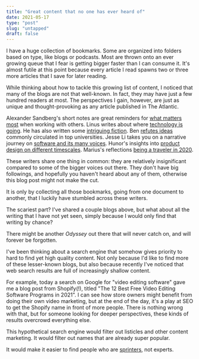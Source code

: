 ```yaml
---
title: "Great content that no one has ever heard of"
date: 2021-05-17
type: "post"
slug: "untapped"
draft: false
---
```


I have a huge collection of bookmarks. Some are organized into folders based on type, like blogs or podcasts. Most are thrown onto an ever growing queue that I fear is getting bigger faster than I can consume it. It's almost futile at this point because every article I read spawns two or three more articles that I save for later reading.

While thinking about how to tackle this growing list of content, I noticed that many of the blogs are not that well-known. In fact, they may have just a few hundred readers at most. The perspectives I gain, however, are just as unique and thought-provoking as any article published in The Atlantic.

Alexander Sandberg's short notes are great reminders for [what matters most](https://alexandersandberg.com/tabs-for-accessibility/) when working with others. Linus writes about where [technology is going](https://thesephist.com/posts/ai/). He has also written some [intriguing fiction](https://linus.coffee/story/transmission/). Ben [refutes ideas](https://www.benkuhn.net/hard/) commonly circulated in top universities. Jesse Li takes you on a narrative journey on [software and its many voices](https://blog.jse.li/posts/software/). Hunor's insights into [product design on different timescales](https://hex22.org/blog/designing-for-timescales/).
Marius's reflections [being a traveler in 2020](https://マリウス.com/my-2020-year-in-review/).

These writers share one thing in common: they are relatively insignificant compared to some of the bigger voices out there. They don't have big followings, and hopefully you haven't heard about any of them, otherwise this blog post might not make the cut.

It is only by collecting all those bookmarks, going from one document to another, that I luckily have stumbled across these writers.

The scariest part? I've shared a couple blogs above, but what about all the writing that I have not yet seen, simply because I would only find that writing by chance?

There might be another *Odyssey* out there that will never catch on, and will forever be forgotten.

I've been thinking about a search engine that somehow gives priority to hard to find yet high quality content. Not only because I'd like to find more of these lesser-known blogs, but also because recently I've noticed that web search results are full of increasingly shallow content.

For example, today a search on Google for "video editing software" gave me a blog post from Shopify(!), titled "The 12 Best Free Video Editing Software Programs in 2021". I can see how store owners might benefit from doing their own video marketing, but at the end of the day, it's a play at SEO to get the Shopify name in front of more people. There is nothing wrong with that, but for someone looking for deeper perspectives, these kinds of results overcrowd everything else.

This hypothetical search engine would filter out listicles and other content marketing. It would filter out names that are already super popular.

It would make it easier to find people who are [sprinters](https://thesephist.com/posts/bet/), not experts.
